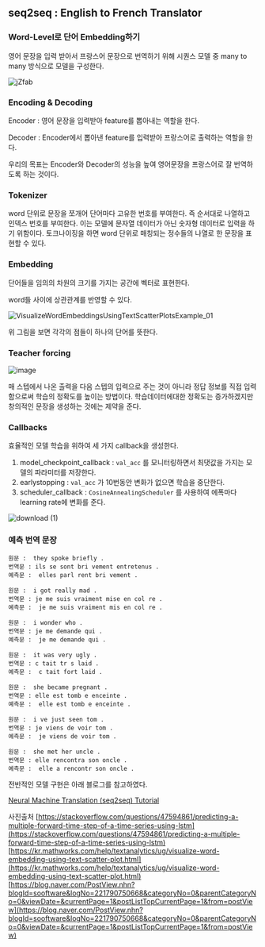 ## seq2seq : English to French Translator

### Word-Level로 단어 Embedding하기

영어 문장을 입력 받아서 프랑스어 문장으로 번역하기 위해 시퀀스 모델 중 many to many 방식으로 모델을 구성한다.

![jZfab](https://user-images.githubusercontent.com/63500940/94544605-6814d100-0286-11eb-82dc-77a4c7506de9.jpg)


### Encoding & Decoding

Encoder : 영어 문장을 입력받아 feature를 뽑아내는 역할을 한다.

Decoder : Encoder에서 뽑아낸 feature를 입력받아 프랑스어로 출력하는 역할을 한다.

우리의 목표는 Encoder와 Decoder의 성능을 높여 영어문장을 프랑스어로 잘 번역하도록 하는 것이다.

### Tokenizer

word 단위로 문장을 쪼개어 단어마다 고유한 번호를 부여한다. 즉 순서대로 나열하고 인덱스 번호를 부여한다. 이는 모델에 문자열 데이터가 아닌 숫자형 데이터로 입력을 하기 위함이다. 토크나이징을 하면 word 단위로 매칭되는 정수들의 나열로 한 문장을 표현할 수 있다.

### Embedding

단어들을 임의의 차원의 크기를 가지는 공간에 벡터로 표현한다. 

word들 사이에 상관관계를 반영할 수 있다.

![VisualizeWordEmbeddingsUsingTextScatterPlotsExample_01](https://user-images.githubusercontent.com/63500940/94544684-811d8200-0286-11eb-8618-8c3f4529be11.png)

위 그림을 보면 각각의 점들이 하나의 단어를 뜻한다.

### Teacher forcing

![image](https://user-images.githubusercontent.com/63500940/94544749-9692ac00-0286-11eb-8af6-2a9841c8c6ac.png)


매 스텝에서 나온 출력을 다음 스텝의 입력으로 주는 것이 아니라 정답 정보를 직접 입력함으로써 학습의 정확도를 높이는 방법이다. 학습데이터에대한 정확도는 증가하겠지만 창의적인 문장을 생성하는 것에는 제약을 준다.

### Callbacks

효율적인 모델 학습을 위하여 세 가지 callback을 생성한다.

1. model_checkpoint_callback : `val_acc` 를 모니터링하면서 최댓값을 가지는 모델의 파라미터를 저장한다.
2. earlystopping : `val_acc` 가 10번동안 변화가 없으면 학습을 중단한다.
3. scheduler_callback : `CosineAnnealingScheduler` 를 사용하여 에폭마다 learning rate에 변화를 준다.

![download (1)](https://user-images.githubusercontent.com/63500940/94545128-1ae52f00-0287-11eb-9e9d-bb0221efac8e.png)


### 예측 번역 문장

```
원문 :  they spoke briefly . 
번역문 : ils se sont bri vement entretenus . 
예측문 :  elles parl rent bri vement . 

원문 :  i got really mad . 
번역문 : je me suis vraiment mise en col re . 
예측문 :  je me suis vraiment mis en col re . 

원문 :  i wonder who . 
번역문 : je me demande qui . 
예측문 :  je me demande qui . 

원문 :  it was very ugly . 
번역문 : c tait tr s laid . 
예측문 :  c tait fort laid . 

원문 :  she became pregnant . 
번역문 : elle est tomb e enceinte . 
예측문 :  elle est tomb e enceinte . 

원문 :  i ve just seen tom . 
번역문 : je viens de voir tom . 
예측문 :  je viens de voir tom . 

원문 :  she met her uncle . 
번역문 : elle rencontra son oncle . 
예측문 :  elle a rencontr son oncle . 
```

전반적인 모델 구현은 아래 블로그를 참고하였다.

[Neural Machine Translation (seq2seq) Tutorial](https://wikidocs.net/86900)

사진출처
[https://stackoverflow.com/questions/47594861/predicting-a-multiple-forward-time-step-of-a-time-series-using-lstm](https://stackoverflow.com/questions/47594861/predicting-a-multiple-forward-time-step-of-a-time-series-using-lstm)
[https://kr.mathworks.com/help/textanalytics/ug/visualize-word-embedding-using-text-scatter-plot.html](https://kr.mathworks.com/help/textanalytics/ug/visualize-word-embedding-using-text-scatter-plot.html)
[https://blog.naver.com/PostView.nhn?blogId=sooftware&logNo=221790750668&categoryNo=0&parentCategoryNo=0&viewDate=&currentPage=1&postListTopCurrentPage=1&from=postView](https://blog.naver.com/PostView.nhn?blogId=sooftware&logNo=221790750668&categoryNo=0&parentCategoryNo=0&viewDate=&currentPage=1&postListTopCurrentPage=1&from=postView)


